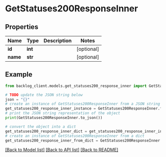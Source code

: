 # GetStatuses200ResponseInner


## Properties

Name | Type | Description | Notes
------------ | ------------- | ------------- | -------------
**id** | **int** |  | [optional] 
**name** | **str** |  | [optional] 

## Example

```python
from backlog_client.models.get_statuses200_response_inner import GetStatuses200ResponseInner

# TODO update the JSON string below
json = "{}"
# create an instance of GetStatuses200ResponseInner from a JSON string
get_statuses200_response_inner_instance = GetStatuses200ResponseInner.from_json(json)
# print the JSON string representation of the object
print(GetStatuses200ResponseInner.to_json())

# convert the object into a dict
get_statuses200_response_inner_dict = get_statuses200_response_inner_instance.to_dict()
# create an instance of GetStatuses200ResponseInner from a dict
get_statuses200_response_inner_from_dict = GetStatuses200ResponseInner.from_dict(get_statuses200_response_inner_dict)
```
[[Back to Model list]](../README.md#documentation-for-models) [[Back to API list]](../README.md#documentation-for-api-endpoints) [[Back to README]](../README.md)


